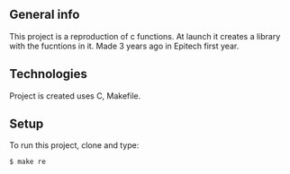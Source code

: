 ## General info
This project is a reproduction of c functions.
At launch it creates a library with the fucntions in it.
Made 3 years ago in Epitech first year.
	
## Technologies
Project is created uses C, Makefile.
	
## Setup
To run this project, clone and type:

```
$ make re
```
